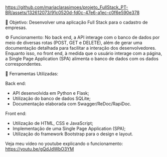 https://github.com/mariaclarasimoes/projeto_FullStack_PT-BR/assets/132612073/91c0520d-fd0c-47e6-a1ec-c0f6e590e378

🎯 Objetivo: Desenvolver uma aplicação Full Stack para o cadastro de empresas. <br>

⚙ Funcionamento: No back end, a API interage com o banco de dados por meio de diversas rotas (POST, GET e DELETE), além de gerar uma documentação detalhada para facilitar a interação dos desenvolvedores. Enquanto isso, no front end, à medida que o usuário interage com a página, a Single Page Application (SPA) alimenta o banco de dados com os dados correspondentes. <br>

🔧 Ferramentas Utilizadas: <br>

Back end:
- API desenvolvida em Python e Flask; <br>
- Utilização do banco de dados SQLite; <br>
- Documentação elaborada com Swagger/ReDoc/RapiDoc. <br>

Front end: 
- Utilização de HTML, CSS e JavaScript; <br>
- Implementação de uma Single Page Application (SPA); <br>
- Utilização do framework Bootstrap para o design e layout. <br>

Veja meu vídeo no youtube explicando o funcionamento: https://youtu.be/gQdJdWbO3YM
